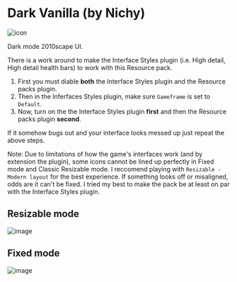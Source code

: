 # Dark Vanilla (by Nichy)

![icon](https://user-images.githubusercontent.com/72536899/129302562-0be334aa-784f-4331-8b1c-b5f206d58e68.png)

Dark mode 2010scape UI. 

There is a work around to make the Interface Styles plugin (i.e. High detail, High detail health bars)  to work with this Resource pack.
1. First you must diable **both** the Interface Styles plugin and the Resource packs plugin. 
2. Then in the Inferfaces Styles plugin, make sure  `Gameframe` is set to `Default`.
3. Now, turn on the the Interface Styles plugin **first** and then the Resource packs plugin **second**. 

If it somehow bugs out and your interface looks messed up just repeat the above steps.

Note: Due to limitations of how the game's interfaces work (and by extension the plugin), some icons cannot be lined up perfectly in Fixed mode and Classic Resizable mode. I reccomend playing with `Resizable - Modern layout` for the best experience. If something looks off or misaligned, odds are it can't be fixed. I tried my best to make the pack be at least on par with the Interface Styles plugin.
 
## Resizable mode
![image](https://user-images.githubusercontent.com/72536899/129302666-ef8f83c6-e0bf-4da4-a591-a9ac453e4d11.png)


## Fixed mode
![image](https://user-images.githubusercontent.com/72536899/129302717-96fd40db-09d7-4a4b-bec6-23a9740e69d9.png)
